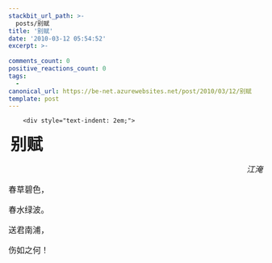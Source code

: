 ```yaml
---
stackbit_url_path: >-
  posts/别赋
title: '别赋'
date: '2010-03-12 05:54:52'
excerpt: >-
  
comments_count: 0
positive_reactions_count: 0
tags: 
  - 
canonical_url: https://be-net.azurewebsites.net/post/2010/03/12/别赋
template: post
---
```


        <div style="text-indent: 2em;">
<p>&nbsp;<span style="font-size: xx-large; "><strong>别赋</strong></span></p>
<p style="font-family: Arial; line-height: normal; font-size: medium; text-align: right; "><em>江淹</em></p>
<p style="font-family: Arial; line-height: normal; font-size: medium; ">春草碧色，</p>
<p style="font-family: Arial; line-height: normal; font-size: medium; ">春水绿波。</p>
<p style="font-family: Arial; line-height: normal; font-size: medium; ">送君南浦，</p>
<p style="font-family: Arial; line-height: normal; font-size: medium; ">伤如之何！</p>
</div>
      